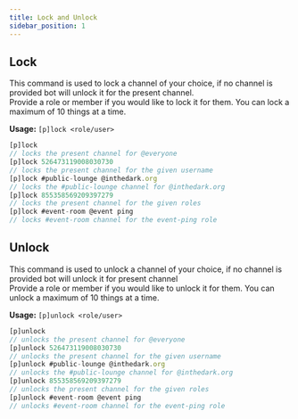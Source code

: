 ```yaml
---
title: Lock and Unlock
sidebar_position: 1
---
```


## Lock
This command is used to lock a channel of your choice, if no channel is provided bot will unlock it for the present channel. <br />
Provide a role or member if you would like to lock it for them.
You can lock a maximum of 10 things at a time.

**Usage:** `[p]lock <role/user>`

```js title="Example:"
[p]lock
// locks the present channel for @everyone
[p]lock 526473119008030730
// locks the present channel for the given username
[p]lock #public-lounge @inthedark.org
// locks the #public-lounge channel for @inthedark.org
[p]lock 855358569209397279
// locks the present channel for the given roles
[p]lock #event-room @event ping
// locks #event-room channel for the event-ping role
```

## Unlock
This command is used to unlock a channel of your choice, if no channel is provided bot will unlock it for present channel <br />
Provide a role or member if you would like to unlock it for them.
You can unlock a maximum of 10 things at a time.

**Usage:** `[p]unlock <role/user>`

```js title="Example:"
[p]unlock
// unlocks the present channel for @everyone
[p]unlock 526473119008030730
// unlocks the present channel for the given username
[p]unlock #public-lounge @inthedark.org
// unlocks the #public-lounge channel for @inthedark.org
[p]unlock 855358569209397279
// unlocks the present channel for the given roles
[p]unlock #event-room @event ping
// unlocks #event-room channel for the event-ping role
```
